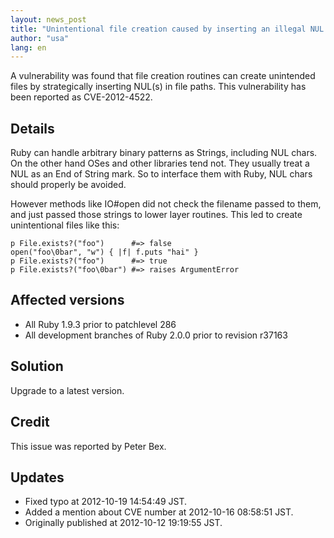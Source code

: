 ```yaml
---
layout: news_post
title: "Unintentional file creation caused by inserting an illegal NUL character (CVE-2012-4522)"
author: "usa"
lang: en
---
```


A vulnerability was found that file creation routines can create
unintended files by strategically inserting NUL(s) in file paths. This
vulnerability has been reported as CVE-2012-4522.

## Details

Ruby can handle arbitrary binary patterns as Strings, including NUL
chars. On the other hand OSes and other libraries tend not. They usually
treat a NUL as an End of String mark. So to interface them with Ruby,
NUL chars should properly be avoided.

However methods like IO#open did not check the filename passed to them,
and just passed those strings to lower layer routines. This led to
create unintentional files like this:

    p File.exists?("foo")      #=> false
    open("foo\0bar", "w") { |f| f.puts "hai" }
    p File.exists?("foo")      #=> true
    p File.exists?("foo\0bar") #=> raises ArgumentError

## Affected versions

* All Ruby 1.9.3 prior to patchlevel 286
* All development branches of Ruby 2.0.0 prior to revision r37163

## Solution

Upgrade to a latest version.

## Credit

This issue was reported by Peter Bex.

## Updates

* Fixed typo at 2012-10-19 14:54:49 JST.
* Added a mention about CVE number at 2012-10-16 08:58:51 JST.
* Originally published at 2012-10-12 19:19:55 JST.
